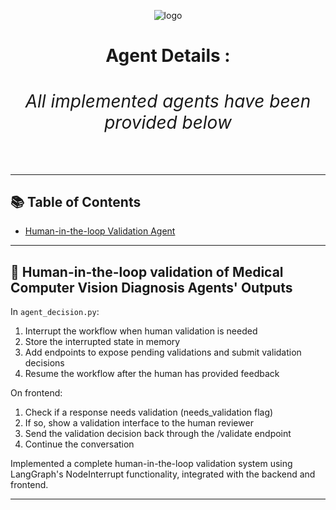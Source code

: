 <div align="center">
 
![logo](https://github.com/souvikmajumder26/Multi-Agent-Medical-Assistant/blob/main/assets/logo_rounded.png)

<h1 align="center"><strong>Agent Details :<h6 align="center">All implemented agents have been provided below</h6></strong></h1>

</div>

---
 
## 📚 Table of Contents
- [Human-in-the-loop Validation Agent](#human-in-the-loop)

---

## 📌 Human-in-the-loop validation of Medical Computer Vision Diagnosis Agents' Outputs <a name="human-in-the-loop"></a>

In `agent_decision.py`:

1. Interrupt the workflow when human validation is needed
2. Store the interrupted state in memory
3. Add endpoints to expose pending validations and submit validation decisions
4. Resume the workflow after the human has provided feedback

On frontend:

1. Check if a response needs validation (needs_validation flag)
2. If so, show a validation interface to the human reviewer
3. Send the validation decision back through the /validate endpoint
4. Continue the conversation

Implemented a complete human-in-the-loop validation system using LangGraph's NodeInterrupt functionality, integrated with the backend and frontend.

---